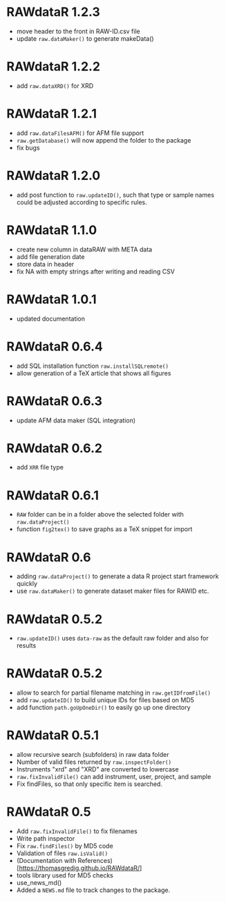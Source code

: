 # RAWdataR 1.2.3

* move header to the front in RAW-ID.csv file
* update `raw.dataMaker()` to generate makeData()

# RAWdataR 1.2.2

* add `raw.dataXRD()` for XRD

# RAWdataR 1.2.1

* add `raw.dataFilesAFM()` for AFM file support
* `raw.getDatabase()` will now append the folder to the package
* fix bugs

# RAWdataR 1.2.0

* add post function to `raw.updateID()`, such that type or sample names could be adjusted according to specific rules. 

# RAWdataR 1.1.0

* create new column in dataRAW with META data
* add file generation date
* store data in header
* fix NA with empty strings after writing and reading CSV

# RAWdataR 1.0.1

* updated documentation

# RAWdataR 0.6.4

* add SQL installation function `raw.installSQLremote()`
* allow generation of a TeX article that shows all figures

# RAWdataR 0.6.3

* update AFM data maker (SQL integration)

# RAWdataR 0.6.2

* add `XRR` file type

# RAWdataR 0.6.1

* `RAW` folder can be in a folder above the selected folder with `raw.dataProject()`
* function `fig2tex()` to save graphs as a TeX snippet for import

# RAWdataR 0.6

* adding `raw.dataProject()` to generate a data R project start framework quickly
* use `raw.dataMaker()` to generate dataset maker files for RAWID etc.

# RAWdataR 0.5.2

* `raw.updateID()` uses `data-raw` as the default raw folder and also for results

# RAWdataR 0.5.2

* allow to search for partial filename matching in `raw.getIDfromFile()`
* add `raw.updateID()` to build unique IDs for files based on MD5
* add function `path.goUpOneDir()` to easily go up one directory

# RAWdataR 0.5.1

* allow recursive search (subfolders) in raw data folder
* Number of valid files returned by `raw.inspectFolder()`
* Instruments "xrd" and "XRD" are converted to lowercase
* `raw.fixInvalidFile()` can add instrument, user, project, and sample
* Fix findFiles, so that only specific item is searched.


# RAWdataR 0.5

* Add `raw.fixInvalidFile()` to fix filenames
* Write path inspector
* Fix `raw.findFiles()` by MD5 code
* Validation of files `raw.isValid()`
* (Documentation with References)[https://thomasgredig.github.io/RAWdataR/]
* tools library used for MD5 checks
* use_news_md()
* Added a `NEWS.md` file to track changes to the package.
